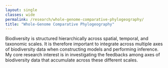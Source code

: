 ```yaml
---
layout: single
classes: wide
permalink: /research/whole-genome-comparative-phylogeography/
title: "Whole-Genome Comparative Phylogeography"
---
```


Biodiversity is structured hierarchically across spatial, temporal, and taxonomic scales. It is therefore important to integrate across multiple axes of biodiversity data when constructing models and performing inference. My core research interest is in investigating the feedbacks among axes of biodiversity data that accumulate across these different scales. 
